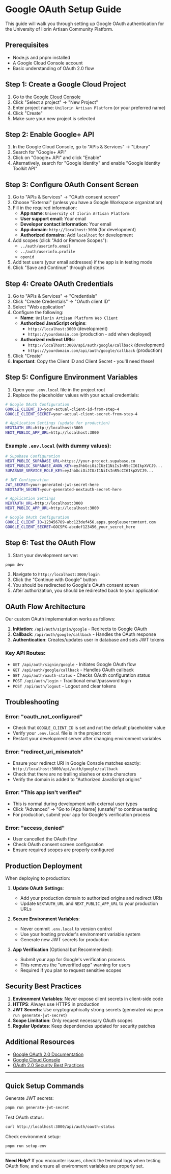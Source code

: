 # Google OAuth Setup Guide

This guide will walk you through setting up Google OAuth authentication for the University of Ilorin Artisan Community Platform.

## Prerequisites

- Node.js and pnpm installed
- A Google Cloud Console account
- Basic understanding of OAuth 2.0 flow

## Step 1: Create a Google Cloud Project

1. Go to the [Google Cloud Console](https://console.cloud.google.com/)
2. Click "Select a project" → "New Project"
3. Enter project name: `Unilorin Artisan Platform` (or your preferred name)
4. Click "Create"
5. Make sure your new project is selected

## Step 2: Enable Google+ API

1. In the Google Cloud Console, go to "APIs & Services" → "Library"
2. Search for "Google+ API" 
3. Click on "Google+ API" and click "Enable"
4. Alternatively, search for "Google Identity" and enable "Google Identity Toolkit API"

## Step 3: Configure OAuth Consent Screen

1. Go to "APIs & Services" → "OAuth consent screen"
2. Choose "External" (unless you have a Google Workspace organization)
3. Fill in the required information:
   - **App name**: `University of Ilorin Artisan Platform`
   - **User support email**: Your email
   - **Developer contact information**: Your email
   - **App domain**: `http://localhost:3000` (for development)
   - **Authorized domains**: Add `localhost` for development
4. Add scopes (click "Add or Remove Scopes"):
   - `../auth/userinfo.email`
   - `../auth/userinfo.profile` 
   - `openid`
5. Add test users (your email addresses) if the app is in testing mode
6. Click "Save and Continue" through all steps

## Step 4: Create OAuth Credentials

1. Go to "APIs & Services" → "Credentials"
2. Click "Create Credentials" → "OAuth client ID"
3. Select "Web application"
4. Configure the following:
   - **Name**: `Unilorin Artisan Platform Web Client`
   - **Authorized JavaScript origins**: 
     - `http://localhost:3000` (development)
     - `https://yourdomain.com` (production - add when deployed)
   - **Authorized redirect URIs**:
     - `http://localhost:3000/api/auth/google/callback` (development)
     - `https://yourdomain.com/api/auth/google/callback` (production)
5. Click "Create"
6. **Important**: Copy the Client ID and Client Secret - you'll need these!

## Step 5: Configure Environment Variables

1. Open your `.env.local` file in the project root
2. Replace the placeholder values with your actual credentials:

```bash
# Google OAuth Configuration
GOOGLE_CLIENT_ID=your-actual-client-id-from-step-4
GOOGLE_CLIENT_SECRET=your-actual-client-secret-from-step-4

# Application Settings (update for production)
NEXTAUTH_URL=http://localhost:3000
NEXT_PUBLIC_APP_URL=http://localhost:3000
```

### Example `.env.local` (with dummy values):
```bash
# Supabase Configuration
NEXT_PUBLIC_SUPABASE_URL=https://your-project.supabase.co
NEXT_PUBLIC_SUPABASE_ANON_KEY=eyJhbGciOiJIUzI1NiIsInR5cCI6IkpXVCJ9...
SUPABASE_SERVICE_ROLE_KEY=eyJhbGciOiJIUzI1NiIsInR5cCI6IkpXVCJ9...

# JWT Configuration  
JWT_SECRET=your-generated-jwt-secret-here
NEXTAUTH_SECRET=your-generated-nextauth-secret-here

# Application Settings
NEXTAUTH_URL=http://localhost:3000
NEXT_PUBLIC_APP_URL=http://localhost:3000

# Google OAuth Configuration
GOOGLE_CLIENT_ID=123456789-abc123def456.apps.googleusercontent.com
GOOGLE_CLIENT_SECRET=GOCSPX-abcdef123456_your_secret_here
```

## Step 6: Test the OAuth Flow

1. Start your development server:
```bash
pnpm dev
```

2. Navigate to `http://localhost:3000/login`
3. Click the "Continue with Google" button
4. You should be redirected to Google's OAuth consent screen
5. After authorization, you should be redirected back to your application

## OAuth Flow Architecture

Our custom OAuth implementation works as follows:

1. **Initiation**: `/api/auth/signin/google` - Redirects to Google OAuth
2. **Callback**: `/api/auth/google/callback` - Handles the OAuth response
3. **Authentication**: Creates/updates user in database and sets JWT tokens

### Key API Routes:
- `GET /api/auth/signin/google` - Initiates Google OAuth flow
- `GET /api/auth/google/callback` - Handles OAuth callback
- `GET /api/auth/oauth-status` - Checks OAuth configuration status
- `POST /api/auth/login` - Traditional email/password login
- `POST /api/auth/logout` - Logout and clear tokens

## Troubleshooting

### Error: "oauth_not_configured"
- Check that `GOOGLE_CLIENT_ID` is set and not the default placeholder value
- Verify your `.env.local` file is in the project root
- Restart your development server after changing environment variables

### Error: "redirect_uri_mismatch"
- Ensure your redirect URI in Google Console matches exactly: `http://localhost:3000/api/auth/google/callback`
- Check that there are no trailing slashes or extra characters
- Verify the domain is added to "Authorized JavaScript origins"

### Error: "This app isn't verified"
- This is normal during development with external user types
- Click "Advanced" → "Go to [App Name] (unsafe)" to continue testing
- For production, submit your app for Google's verification process

### Error: "access_denied"
- User cancelled the OAuth flow
- Check OAuth consent screen configuration
- Ensure required scopes are properly configured

## Production Deployment

When deploying to production:

1. **Update OAuth Settings**:
   - Add your production domain to authorized origins and redirect URIs
   - Update `NEXTAUTH_URL` and `NEXT_PUBLIC_APP_URL` to your production URLs

2. **Secure Environment Variables**:
   - Never commit `.env.local` to version control
   - Use your hosting provider's environment variable system
   - Generate new JWT secrets for production

3. **App Verification** (Optional but Recommended):
   - Submit your app for Google's verification process
   - This removes the "unverified app" warning for users
   - Required if you plan to request sensitive scopes

## Security Best Practices

1. **Environment Variables**: Never expose client secrets in client-side code
2. **HTTPS**: Always use HTTPS in production
3. **JWT Secrets**: Use cryptographically strong secrets (generated via `pnpm run generate-jwt-secret`)
4. **Scope Limitation**: Only request necessary OAuth scopes
5. **Regular Updates**: Keep dependencies updated for security patches

## Additional Resources

- [Google OAuth 2.0 Documentation](https://developers.google.com/identity/protocols/oauth2)
- [Google Cloud Console](https://console.cloud.google.com/)
- [OAuth 2.0 Security Best Practices](https://tools.ietf.org/html/draft-ietf-oauth-security-topics)

---

## Quick Setup Commands

Generate JWT secrets:
```bash
pnpm run generate-jwt-secret
```

Test OAuth status:
```bash
curl http://localhost:3000/api/auth/oauth-status
```

Check environment setup:
```bash
pnpm run setup-env
```

---

**Need Help?** If you encounter issues, check the terminal logs when testing OAuth flow, and ensure all environment variables are properly set.
